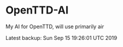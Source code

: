 # OpenTTD-AI
My AI for OpenTTD, will use primarily air

Latest backup: Sun Sep 15 19:26:01 UTC 2019

